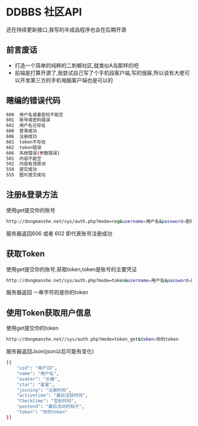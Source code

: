# DDBBS 社区API

还在持续更新接口,我写的半成品程序也会在后期开源

## 前言废话
+ 打造一个简单的纯粹的二刺螈社区,就类似A岛那样的吧
+ 前端是打算开源了,我尝试自己写了个手机段客户端,写的很屎,所以说有大佬可以开发第三方的手机电脑客户端也是可以的




## 瞎编的错误代码
```bash
660  用户名或者密码不能空
601  账号或密码错误
602  用户名已存在
600  登录成功
606  注册成功
661  token不存在
662  token错误
666  系统错误(参数错误)
501  内容不能空
502  内容有违禁词
550  提交成功 
555  图片提交成功
```


## 注册&登录方法
使用get提交你的账号
```bash
http://dongmanshe.net/sys/auth.php?mode=reg&username=用户名&password=密码
```
服务器返回606 或者 602 即代表账号注册成功


## 获取Token
使用get提交你的账号,获取token,token是账号的主要凭证
```bash
http://dongmanshe.net/sys/auth.php?mode=token&username=用户名&password=密码
```
服务器返回 一串字符则是你的token


## 使用Token获取用户信息
使用get提交你的token
```bash
http://dongmanshe.net//sys/auth.php?mode=token_get&token=你的token
```
服务器返回Json(json以后可能有变化)
```bash
[{
	"uid": "用户ID",
	"name": "用户名",
	"avater": "头像",
	"star": "星星",
	"joining": "注册时间",
	"activetime": "最后活跃时间",
	"Checktime": "签到时间",
	"postend": "最后活动的帖子",
	"token": "你的token"
}]
```




